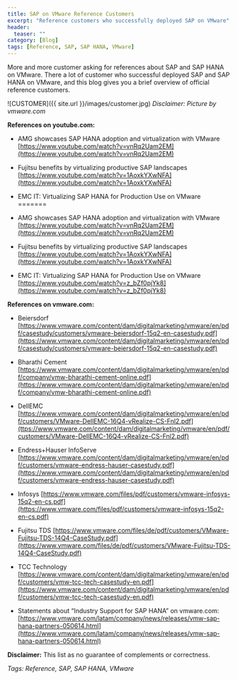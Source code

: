 ```yaml
---
title: SAP on VMware Reference Customers
excerpt: "Reference customers who successfully deployed SAP on VMware"
header:
  teaser: ""
category: [Blog]
tags: [Reference, SAP, SAP HANA, VMware]
---
```


More and more customer asking for references about SAP and SAP HANA on VMware. There a lot of customer who successful deployed SAP and SAP HANA on VMware, and this blog gives you a brief overview of official reference customers.

![CUSTOMER]({{ site.url }}/images/customer.jpg)
*Disclaimer: Picture by vmware.com*

**References on youtube.com:**

* AMG showcases SAP HANA adoption and virtualization with VMware
[https://www.youtube.com/watch?v=vnRq2Uam2EM](https://www.youtube.com/watch?v=vnRq2Uam2EM)

* Fujitsu benefits by virtualizing productive SAP landscapes
[https://www.youtube.com/watch?v=1AoxkYXwNFA](https://www.youtube.com/watch?v=1AoxkYXwNFA)

* EMC IT: Virtualizing SAP HANA for Production Use on VMware
=======
* AMG showcases SAP HANA adoption and virtualization with VMware      
[https://www.youtube.com/watch?v=vnRq2Uam2EM](https://www.youtube.com/watch?v=vnRq2Uam2EM)

* Fujitsu benefits by virtualizing productive SAP landscapes    
[https://www.youtube.com/watch?v=1AoxkYXwNFA](https://www.youtube.com/watch?v=1AoxkYXwNFA)

* EMC IT: Virtualizing SAP HANA for Production Use on VMware    
[https://www.youtube.com/watch?v=z_bZf0pjYk8](https://www.youtube.com/watch?v=z_bZf0pjYk8)

**References on vmware.com:**

* Beiersdorf
[https://www.vmware.com/content/dam/digitalmarketing/vmware/en/pdf/casestudy/customers/vmware-beiersdorf-15q2-en-casestudy.pdf](https://www.vmware.com/content/dam/digitalmarketing/vmware/en/pdf/casestudy/customers/vmware-beiersdorf-15q2-en-casestudy.pdf)

* Bharathi Cement
[https://www.vmware.com/content/dam/digitalmarketing/vmware/en/pdf/company/vmw-bharathi-cement-online.pdf](https://www.vmware.com/content/dam/digitalmarketing/vmware/en/pdf/company/vmw-bharathi-cement-online.pdf)

* DellEMC
[https://www.vmware.com/content/dam/digitalmarketing/vmware/en/pdf/customers/VMware-DellEMC-16Q4-vRealize-CS-Fnl2.pdf](ttps://www.vmware.com/content/dam/digitalmarketing/vmware/en/pdf/customers/VMware-DellEMC-16Q4-vRealize-CS-Fnl2.pdf)

* Endress+Hauser InfoServe
[https://www.vmware.com/content/dam/digitalmarketing/vmware/en/pdf/customers/vmware-endress-hauser-casestudy.pdf](https://www.vmware.com/content/dam/digitalmarketing/vmware/en/pdf/customers/vmware-endress-hauser-casestudy.pdf)

* Infosys
[https://www.vmware.com/files/pdf/customers/vmware-infosys-15q2-en-cs.pdf](https://www.vmware.com/files/pdf/customers/vmware-infosys-15q2-en-cs.pdf)

* Fujitsu TDS
[https://www.vmware.com/files/de/pdf/customers/VMware-Fujitsu-TDS-14Q4-CaseStudy.pdf](https://www.vmware.com/files/de/pdf/customers/VMware-Fujitsu-TDS-14Q4-CaseStudy.pdf)

* TCC Technology
[https://www.vmware.com/content/dam/digitalmarketing/vmware/en/pdf/customers/vmw-tcc-tech-casestudy-en.pdf](https://www.vmware.com/content/dam/digitalmarketing/vmware/en/pdf/customers/vmw-tcc-tech-casestudy-en.pdf)

* Statements about “Industry Support for SAP HANA” on vmware.com:
[https://www.vmware.com/latam/company/news/releases/vmw-sap-hana-partners-050614.html](https://www.vmware.com/latam/company/news/releases/vmw-sap-hana-partners-050614.html)

**Disclaimer:** This list as no guarantee of complements or correctness.

*Tags: Reference, SAP, SAP HANA, VMware*

